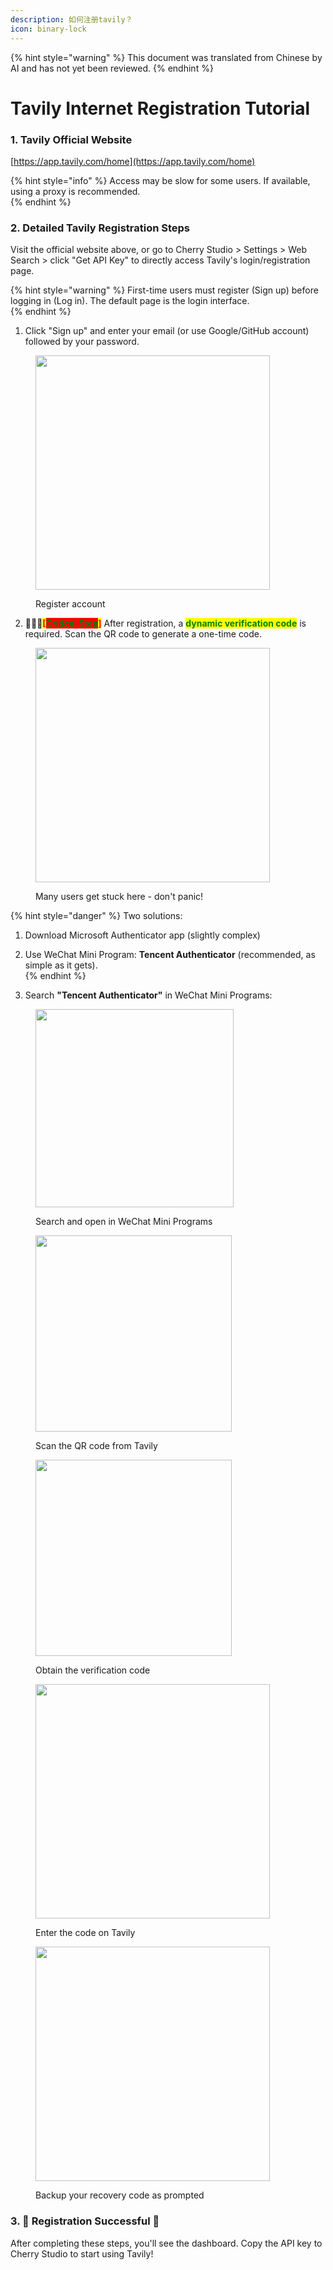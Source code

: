 ```yaml
---
description: 如何注册tavily？
icon: binary-lock
---
```


{% hint style="warning" %}
This document was translated from Chinese by AI and has not yet been reviewed.
{% endhint %}

# Tavily Internet Registration Tutorial  

### 1. Tavily Official Website  
[https://app.tavily.com/home](https://app.tavily.com/home)  

{% hint style="info" %}
Access may be slow for some users. If available, using a proxy is recommended.  
{% endhint %}  

### 2. Detailed Tavily Registration Steps  
Visit the official website above, or go to Cherry Studio > Settings > Web Search > click "Get API Key" to directly access Tavily's login/registration page.  

{% hint style="warning" %}
First-time users must register (Sign up) before logging in (Log in). The default page is the login interface.  
{% endhint %}  

1. Click "Sign up" and enter your email (or use Google/GitHub account) followed by your password.  
<figure><img src="../../.gitbook/assets/image (117).png" alt="" width="375"><figcaption><p>Register account</p></figcaption></figure>  

2. 🚨🚨🚨<mark style="color:red;">**[**</mark><mark style="color:green;background-color:red;">**Critical Step**</mark><mark style="color:red;">**]**</mark> After registration, a <mark style="color:green;">**dynamic verification code**</mark> is required. Scan the QR code to generate a one-time code.  
<figure><img src="../../.gitbook/assets/image (118).png" alt="" width="375"><figcaption><p>Many users get stuck here - don't panic!</p></figcaption></figure>  

{% hint style="danger" %}
Two solutions:  
1. Download Microsoft Authenticator app (slightly complex)  
2. Use WeChat Mini Program: **Tencent Authenticator** (recommended, as simple as it gets).  
{% endhint %}  

3. Search **"Tencent Authenticator"** in WeChat Mini Programs:  
<figure><img src="../../.gitbook/assets/image (119).png" alt="" width="317"><figcaption><p>Search and open in WeChat Mini Programs</p></figcaption></figure>  
<figure><img src="../../.gitbook/assets/image (120).png" alt="" width="314"><figcaption><p>Scan the QR code from Tavily</p></figcaption></figure>  
<figure><img src="../../.gitbook/assets/image (123).png" alt="" width="314"><figcaption><p>Obtain the verification code</p></figcaption></figure>  
<figure><img src="../../.gitbook/assets/image (122).png" alt="" width="375"><figcaption><p>Enter the code on Tavily</p></figcaption></figure>  
<figure><img src="../../.gitbook/assets/image (124).png" alt="" width="375"><figcaption><p>Backup your recovery code as prompted</p></figcaption></figure>  

### 3. 🎉 Registration Successful 🎉  
After completing these steps, you'll see the dashboard. Copy the API key to Cherry Studio to start using Tavily!  
<figure><img src="../../.gitbook/assets/image (114).png" alt=""><figcaption></figcaption></figure>